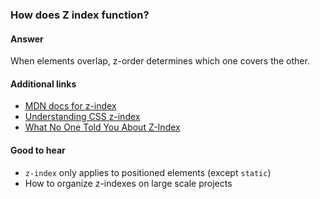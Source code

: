 ### How does Z index function?

#### Answer

When elements overlap, z-order determines which one covers the other.


#### Additional links

* [MDN docs for z-index](https://developer.mozilla.org/en-US/docs/Web/CSS/z-index)
* [Understanding CSS z-index](https://developer.mozilla.org/en-US/docs/Web/CSS/CSS_Positioning/Understanding_z_index)
* [What No One Told You About Z-Index](https://philipwalton.com/articles/what-no-one-told-you-about-z-index/)

#### Good to hear

* `z-index` only applies to positioned elements (except `static`)
* How to organize z-indexes on large scale projects


<!-- tags: (css) -->

